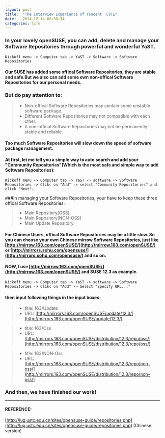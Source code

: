 ```yaml
---
layout: post
title:  "The Interview Experience of Tencent  CVTE"
date:   2014-12-14 00:38:34
categories: life
---
```

### In your lovely openSUSE, you can add, delete and manage your Software Repositories through powerful and wonderful YaST.


```
Kickoff menu -> Computer tab -> YaST -> Software -> Software Repositories
```


#### Our SUSE has added some offical Software Repositories, they are stable and safe.But we also can add some own non-offical Software Repositories for our personal needs.



### But do pay attention to:

>* Non-offical Software Repositories may contain some unstable software package.
>* Different Software Repositories may not compatible with each other.
>* A non-offical Software Repositories may not be permanently stable and reliable.

#### Too much Software Repositories will slow down the speed of software package management.



#### At first, let me tell you a simple way to auto search and add your "Community Repositories"(Which is the most safe and simple way to add Software Repositories):


```
Kickoff menu -> Computer tab -> YaST -> software -> Software Repositories -> Clikc on "Add" -> select "Community Repositories" and click "Next".
```


###In managing your Software Repositories, your have to keep these three offical Software Repositories:

>* Main Repository(OSS)
>* Main Repository(NON-OSS)
>* Main Update Repository

#### For Chinese Users, offical Software Repositories may be a little slow. So you can choose your own Chinese mirrow Software Repositories, just like [http://mirrow.163.com/openSUSE/](http://mirrow.163.com/openSUSE/) or [http://mirrors.sohu.com/opensuse/](http://mirrors.sohu.com/opensuse/) and so on.



#### NOW, I use [http://mirrow.163.com/openSUSE/](http://mirrow.163.com/openSUSE/) and SUSE 12.3 as example.
```
Kickoff menu -> Computer tab -> YaST -> software -> Software Repositories -> Clikc on "Add" -> Select "Specify URL..."
```

#### then input following things in the input boxes:




>* title: 163/Update
>* URL: [http://mirrors.163.com/openSUSE/update/12.3/](http://mirrors.163.com/openSUSE/update/12.3/)

>* title: 163/Oss
>* URL: [http://mirrors.163.com/openSUSE/distribution/12.3/repo/oss/](http://mirrors.163.com/openSUSE/distribution/12.3/repo/oss/)

>* title: 163/NON-Oss
>* URL: [http://mirrors.163.com/openSUSE/distribution/12.3/repo/non-oss/](http://mirrors.163.com/openSUSE/distribution/12.3/repo/non-oss/)


### And then, we have finished our work!

---

#### REFERENCE:
[http://lug.ustc.edu.cn/sites/opensuse-guide/repositories.php](http://lug.ustc.edu.cn/sites/opensuse-guide/repositories.php) (Chinese version)
